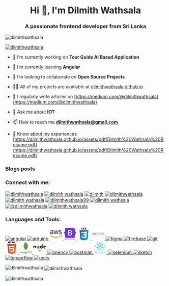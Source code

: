 <h1 align="center">Hi 👋, I'm Dilmith Wathsala</h1>
<h3 align="center">A passionate frontend developer from Sri Lanka</h3>

<p align="left"> <img src="https://komarev.com/ghpvc/?username=dilmithwathsala&label=Profile%20views&color=0e75b6&style=flat" alt="dilmithwathsala" /> </p>

<p align="left"> <a href="https://github.com/ryo-ma/github-profile-trophy"><img src="https://github-profile-trophy.vercel.app/?username=dilmithwathsala" alt="dilmithwathsala" /></a> </p>


- 🔭 I’m currently working on **Tour Guide AI Based Application**

- 🌱 I’m currently learning **Angular**

- 👯 I’m looking to collaborate on **Open Source Projects**

- 👨‍💻 All of my projects are available at [dilmithwathsala.github.io](dilmithwathsala.github.io)

- 📝 I regularly write articles on [https://medium.com/@dilmithwathsala](https://medium.com/@dilmithwathsala)

- 💬 Ask me about **IOT**

- 📫 How to reach me **dilmithwathsala@gmail.com**

- 📄 Know about my experiences [https://dilmithwathsala.github.io/assets/pdf/Dilmith%20Wathsala%20Resume.pdf](https://dilmithwathsala.github.io/assets/pdf/Dilmith%20Wathsala%20Resume.pdf)

### Blogs posts
<!-- BLOG-POST-LIST:START -->
<!-- BLOG-POST-LIST:END -->

<h3 align="left">Connect with me:</h3>
<p align="left">
<a href="https://twitter.com/dilmithwathsala" target="blank"><img align="center" src="https://raw.githubusercontent.com/rahuldkjain/github-profile-readme-generator/master/src/images/icons/Social/twitter.svg" alt="dilmithwathsala" height="30" width="40" /></a>
<a href="[https://linkedin.com/in/dilmith wathsala](https://www.linkedin.com/in/dilmith-wathsala/)" target="blank"><img align="center" src="https://raw.githubusercontent.com/rahuldkjain/github-profile-readme-generator/master/src/images/icons/Social/linked-in-alt.svg" alt="dilmith wathsala" height="30" width="40" /></a>
<a href="https://stackoverflow.com/users/dilmith" target="blank"><img align="center" src="https://raw.githubusercontent.com/rahuldkjain/github-profile-readme-generator/master/src/images/icons/Social/stack-overflow.svg" alt="dilmith" height="30" width="40" /></a>
<a href="https://kaggle.com/dilmithwathsala" target="blank"><img align="center" src="https://raw.githubusercontent.com/rahuldkjain/github-profile-readme-generator/master/src/images/icons/Social/kaggle.svg" alt="dilmithwathsala" height="30" width="40" /></a>
<a href="https://fb.com/dilmith wathsala" target="blank"><img align="center" src="https://raw.githubusercontent.com/rahuldkjain/github-profile-readme-generator/master/src/images/icons/Social/facebook.svg" alt="dilmith wathsala" height="30" width="40" /></a>
<a href="https://instagram.com/dilmithwathsala99" target="blank"><img align="center" src="https://raw.githubusercontent.com/rahuldkjain/github-profile-readme-generator/master/src/images/icons/Social/instagram.svg" alt="dilmithwathsala99" height="30" width="40" /></a>
<a href="https://www.behance.net/dilmith wathsala" target="blank"><img align="center" src="https://raw.githubusercontent.com/rahuldkjain/github-profile-readme-generator/master/src/images/icons/Social/behance.svg" alt="dilmith wathsala" height="30" width="40" /></a>
<a href="https://medium.com/@dilmithwathsala" target="blank"><img align="center" src="https://raw.githubusercontent.com/rahuldkjain/github-profile-readme-generator/master/src/images/icons/Social/medium.svg" alt="@dilmithwathsala" height="30" width="40" /></a>
<a href="https://www.youtube.com/c/dilmith wathsala" target="blank"><img align="center" src="https://raw.githubusercontent.com/rahuldkjain/github-profile-readme-generator/master/src/images/icons/Social/youtube.svg" alt="dilmith wathsala" height="30" width="40" /></a>
</p>

<h3 align="left">Languages and Tools:</h3>
<p align="left"> <a href="https://angular.io" target="_blank" rel="noreferrer"> <img src="https://angular.io/assets/images/logos/angular/angular.svg" alt="angular" width="40" height="40"/> </a> <a href="https://www.arduino.cc/" target="_blank" rel="noreferrer"> <img src="https://cdn.worldvectorlogo.com/logos/arduino-1.svg" alt="arduino" width="40" height="40"/> </a> <a href="https://aws.amazon.com" target="_blank" rel="noreferrer"> <img src="https://raw.githubusercontent.com/devicons/devicon/master/icons/amazonwebservices/amazonwebservices-original-wordmark.svg" alt="aws" width="40" height="40"/> </a> <a href="https://getbootstrap.com" target="_blank" rel="noreferrer"> <img src="https://raw.githubusercontent.com/devicons/devicon/master/icons/bootstrap/bootstrap-plain-wordmark.svg" alt="bootstrap" width="40" height="40"/> </a> <a href="https://www.w3schools.com/css/" target="_blank" rel="noreferrer"> <img src="https://raw.githubusercontent.com/devicons/devicon/master/icons/css3/css3-original-wordmark.svg" alt="css3" width="40" height="40"/> </a> <a href="https://expressjs.com" target="_blank" rel="noreferrer"> <img src="https://raw.githubusercontent.com/devicons/devicon/master/icons/express/express-original-wordmark.svg" alt="express" width="40" height="40"/> </a> <a href="https://www.figma.com/" target="_blank" rel="noreferrer"> <img src="https://www.vectorlogo.zone/logos/figma/figma-icon.svg" alt="figma" width="40" height="40"/> </a> <a href="https://firebase.google.com/" target="_blank" rel="noreferrer"> <img src="https://www.vectorlogo.zone/logos/firebase/firebase-icon.svg" alt="firebase" width="40" height="40"/> </a> <a href="https://git-scm.com/" target="_blank" rel="noreferrer"> <img src="https://www.vectorlogo.zone/logos/git-scm/git-scm-icon.svg" alt="git" width="40" height="40"/> </a> <a href="https://www.w3.org/html/" target="_blank" rel="noreferrer"> <img src="https://raw.githubusercontent.com/devicons/devicon/master/icons/html5/html5-original-wordmark.svg" alt="html5" width="40" height="40"/> </a> <a href="https://www.mongodb.com/" target="_blank" rel="noreferrer"> <img src="https://raw.githubusercontent.com/devicons/devicon/master/icons/mongodb/mongodb-original-wordmark.svg" alt="mongodb" width="40" height="40"/> </a> <a href="https://nodejs.org" target="_blank" rel="noreferrer"> <img src="https://raw.githubusercontent.com/devicons/devicon/master/icons/nodejs/nodejs-original-wordmark.svg" alt="nodejs" width="40" height="40"/> </a> <a href="https://opencv.org/" target="_blank" rel="noreferrer"> <img src="https://www.vectorlogo.zone/logos/opencv/opencv-icon.svg" alt="opencv" width="40" height="40"/> </a> <a href="https://postman.com" target="_blank" rel="noreferrer"> <img src="https://www.vectorlogo.zone/logos/getpostman/getpostman-icon.svg" alt="postman" width="40" height="40"/> </a> <a href="https://reactjs.org/" target="_blank" rel="noreferrer"> <img src="https://raw.githubusercontent.com/devicons/devicon/master/icons/react/react-original-wordmark.svg" alt="react" width="40" height="40"/> </a> <a href="https://www.selenium.dev" target="_blank" rel="noreferrer"> <img src="https://raw.githubusercontent.com/detain/svg-logos/780f25886640cef088af994181646db2f6b1a3f8/svg/selenium-logo.svg" alt="selenium" width="40" height="40"/> </a> <a href="https://www.sketch.com/" target="_blank" rel="noreferrer"> <img src="https://www.vectorlogo.zone/logos/sketchapp/sketchapp-icon.svg" alt="sketch" width="40" height="40"/> </a> <a href="https://www.tensorflow.org" target="_blank" rel="noreferrer"> <img src="https://www.vectorlogo.zone/logos/tensorflow/tensorflow-icon.svg" alt="tensorflow" width="40" height="40"/> </a> <a href="https://unity.com/" target="_blank" rel="noreferrer"> <img src="https://www.vectorlogo.zone/logos/unity3d/unity3d-icon.svg" alt="unity" width="40" height="40"/> </a> </p>

<p><img align="left" src="https://github-readme-stats.vercel.app/api/top-langs?username=dilmithwathsala&show_icons=true&locale=en&layout=compact" alt="dilmithwathsala" /></p>

<p>&nbsp;<img align="center" src="https://github-readme-stats.vercel.app/api?username=dilmithwathsala&show_icons=true&locale=en" alt="dilmithwathsala" /></p>

<p><img align="center" src="https://github-readme-streak-stats.herokuapp.com/?user=dilmithwathsala&" alt="dilmithwathsala" /></p>

